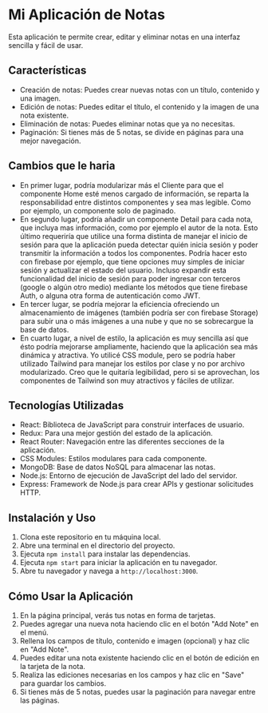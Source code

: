 # Mi Aplicación de Notas

Esta aplicación te permite crear, editar y eliminar notas en una interfaz sencilla y fácil de usar.

## Características

- Creación de notas: Puedes crear nuevas notas con un título, contenido y una imagen.
- Edición de notas: Puedes editar el título, el contenido y la imagen de una nota existente.
- Eliminación de notas: Puedes eliminar notas que ya no necesitas.
- Paginación: Si tienes más de 5 notas, se divide en páginas para una mejor navegación.

## Cambios que le haria
- En primer lugar, podría modularizar más el Cliente para que el componente Home esté menos cargado de información, se reparta la responsabilidad entre distintos componentes y  sea mas legible. Como por ejemplo, un componente solo de paginado.
- En segundo lugar, podría añadir un componente Detail para cada nota, que incluya mas información, como por ejemplo el autor de la nota. Esto último requeriría que utilice una forma distinta de manejar el inicio de sesión para que la aplicación pueda detectar quién inicia sesión y poder transmitir la información a todos los componentes. Podría hacer esto con firebase por ejemplo, que tiene opciones muy simples de iniciar sesión y actualizar el estado del usuario. Incluso expandir esta funcionalidad del inicio de sesión para poder ingresar con terceros (google o algún otro medio) mediante los métodos que tiene firebase Auth, o alguna otra forma de autenticación como JWT.
- En tercer lugar, se podría mejorar la eficiencia ofreciendo un almacenamiento de imágenes (también podría ser con firebase Storage) para subir una o más imágenes a una nube y que no se sobrecargue la base de datos.
- En cuarto lugar, a nivel de estilo, la aplicación es muy sencilla así que ésto podría mejorarse ampliamente, haciendo que la aplicación sea más dinámica y atractiva. Yo utilicé CSS module, pero se podría haber utilizado Tailwind para manejar los estilos por clase y no por archivo modularizado. Creo que le quitaría legibilidad, pero si se aprovechan, los componentes de Tailwind son muy atractivos y fáciles de utilizar.

## Tecnologías Utilizadas

- React: Biblioteca de JavaScript para construir interfaces de usuario.
- Redux: Para una mejor gestión del estado de la aplicación.
- React Router: Navegación entre las diferentes secciones de la aplicación.
- CSS Modules: Estilos modulares para cada componente.
- MongoDB: Base de datos NoSQL para almacenar las notas.
- Node.js: Entorno de ejecución de JavaScript del lado del servidor.
- Express: Framework de Node.js para crear APIs y gestionar solicitudes HTTP.

## Instalación y Uso

1. Clona este repositorio en tu máquina local.
2. Abre una terminal en el directorio del proyecto.
3. Ejecuta `npm install` para instalar las dependencias.
4. Ejecuta `npm start` para iniciar la aplicación en tu navegador.
5. Abre tu navegador y navega a `http://localhost:3000`.

## Cómo Usar la Aplicación

1. En la página principal, verás tus notas en forma de tarjetas.
2. Puedes agregar una nueva nota haciendo clic en el botón "Add Note" en el menú.
3. Rellena los campos de título, contenido e imagen (opcional) y haz clic en "Add Note".
4. Puedes editar una nota existente haciendo clic en el botón de edición en la tarjeta de la nota.
5. Realiza las ediciones necesarias en los campos y haz clic en "Save" para guardar los cambios.
6. Si tienes más de 5 notas, puedes usar la paginación para navegar entre las páginas.